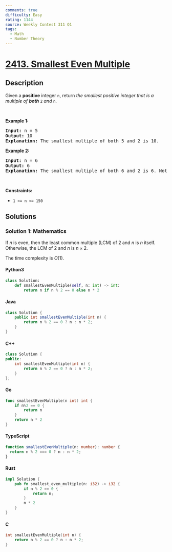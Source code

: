 ```yaml
---
comments: true
difficulty: Easy
rating: 1144
source: Weekly Contest 311 Q1
tags:
  - Math
  - Number Theory
---
```


<!-- problem:start -->

# [2413. Smallest Even Multiple](https://leetcode.com/problems/smallest-even-multiple)

## Description

<!-- description:start -->

Given a <strong>positive</strong> integer <code>n</code>, return <em>the smallest positive integer that is a multiple of <strong>both</strong> </em><code>2</code><em> and </em><code>n</code>.

<p>&nbsp;</p>
<p><strong class="example">Example 1:</strong></p>

<pre>
<strong>Input:</strong> n = 5
<strong>Output:</strong> 10
<strong>Explanation:</strong> The smallest multiple of both 5 and 2 is 10.
</pre>

<p><strong class="example">Example 2:</strong></p>

<pre>
<strong>Input:</strong> n = 6
<strong>Output:</strong> 6
<strong>Explanation:</strong> The smallest multiple of both 6 and 2 is 6. Note that a number is a multiple of itself.
</pre>

<p>&nbsp;</p>
<p><strong>Constraints:</strong></p>

<ul>
	<li><code>1 &lt;= n &lt;= 150</code></li>
</ul>

<!-- description:end -->

## Solutions

<!-- solution:start -->

### Solution 1: Mathematics

If $n$ is even, then the least common multiple (LCM) of $2$ and $n$ is $n$ itself. Otherwise, the LCM of $2$ and $n$ is $n \times 2$.

The time complexity is $O(1)$.

<!-- tabs:start -->

#### Python3

```python
class Solution:
    def smallestEvenMultiple(self, n: int) -> int:
        return n if n % 2 == 0 else n * 2
```

#### Java

```java
class Solution {
    public int smallestEvenMultiple(int n) {
        return n % 2 == 0 ? n : n * 2;
    }
}
```

#### C++

```cpp
class Solution {
public:
    int smallestEvenMultiple(int n) {
        return n % 2 == 0 ? n : n * 2;
    }
};
```

#### Go

```go
func smallestEvenMultiple(n int) int {
	if n%2 == 0 {
		return n
	}
	return n * 2
}
```

#### TypeScript

```ts
function smallestEvenMultiple(n: number): number {
  return n % 2 === 0 ? n : n * 2;
}
```

#### Rust

```rust
impl Solution {
    pub fn smallest_even_multiple(n: i32) -> i32 {
        if n % 2 == 0 {
            return n;
        }
        n * 2
    }
}
```

#### C

```c
int smallestEvenMultiple(int n) {
    return n % 2 == 0 ? n : n * 2;
}
```

<!-- tabs:end -->

<!-- solution:end -->

<!-- problem:end -->
